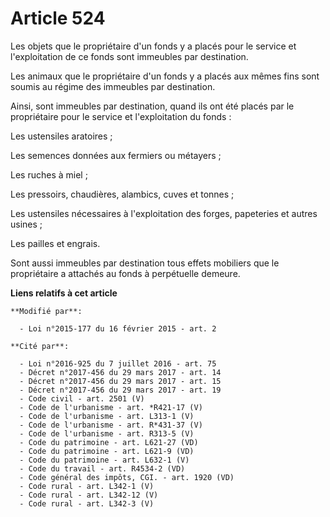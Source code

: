 # Article 524

Les objets que le propriétaire d'un fonds y a placés pour le service et l'exploitation de ce fonds sont immeubles par
destination.

Les animaux que le propriétaire d'un fonds y a placés aux mêmes fins sont soumis au régime des immeubles par destination.

Ainsi, sont immeubles par destination, quand ils ont été placés par le propriétaire pour le service et l'exploitation du
fonds : 

Les ustensiles aratoires ; 

Les semences données aux fermiers ou métayers ; 

Les ruches à miel ; 

Les pressoirs, chaudières, alambics, cuves et tonnes ; 

Les ustensiles nécessaires à l'exploitation des forges, papeteries et autres usines ; 

Les pailles et engrais. 

Sont aussi immeubles par destination tous effets mobiliers que le propriétaire a attachés au fonds à perpétuelle demeure.

**Liens relatifs à cet article**

	**Modifié par**:

	  - Loi n°2015-177 du 16 février 2015 - art. 2

	**Cité par**:

	  - Loi n°2016-925 du 7 juillet 2016 - art. 75
	  - Décret n°2017-456 du 29 mars 2017 - art. 14
	  - Décret n°2017-456 du 29 mars 2017 - art. 15
	  - Décret n°2017-456 du 29 mars 2017 - art. 19
	  - Code civil - art. 2501 (V)
	  - Code de l'urbanisme - art. *R421-17 (V)
	  - Code de l'urbanisme - art. L313-1 (V)
	  - Code de l'urbanisme - art. R*431-37 (V)
	  - Code de l'urbanisme - art. R313-5 (V)
	  - Code du patrimoine - art. L621-27 (VD)
	  - Code du patrimoine - art. L621-9 (VD)
	  - Code du patrimoine - art. L632-1 (V)
	  - Code du travail - art. R4534-2 (VD)
	  - Code général des impôts, CGI. - art. 1920 (VD)
	  - Code rural - art. L342-1 (V)
	  - Code rural - art. L342-12 (V)
	  - Code rural - art. L342-3 (V)

